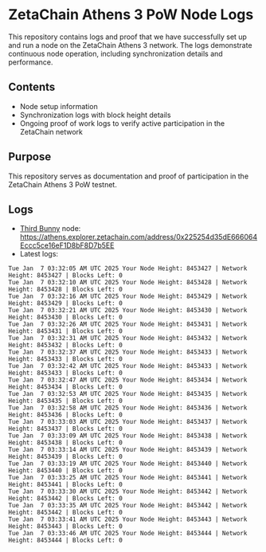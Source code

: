# ZetaChain Athens 3 PoW Node Logs
This repository contains logs and proof that we have successfully set up and run a node on the ZetaChain Athens 3 network. The logs demonstrate continuous node operation, including synchronization details and performance.

## Contents
- Node setup information
- Synchronization logs with block height details
- Ongoing proof of work logs to verify active participation in the ZetaChain network

## Purpose
This repository serves as documentation and proof of participation in the ZetaChain Athens 3 PoW testnet.

## Logs

- [Third Bunny](https://thirdbunny.xyz/) node: https://athens.explorer.zetachain.com/address/0x225254d35dE666064Eccc5ce16eF1D8bF8D7b5EE
- Latest logs:
```
Tue Jan  7 03:32:05 AM UTC 2025 Your Node Height: 8453427 | Network Height: 8453427 | Blocks Left: 0
Tue Jan  7 03:32:10 AM UTC 2025 Your Node Height: 8453428 | Network Height: 8453428 | Blocks Left: 0
Tue Jan  7 03:32:16 AM UTC 2025 Your Node Height: 8453429 | Network Height: 8453429 | Blocks Left: 0
Tue Jan  7 03:32:21 AM UTC 2025 Your Node Height: 8453430 | Network Height: 8453430 | Blocks Left: 0
Tue Jan  7 03:32:26 AM UTC 2025 Your Node Height: 8453431 | Network Height: 8453431 | Blocks Left: 0
Tue Jan  7 03:32:31 AM UTC 2025 Your Node Height: 8453432 | Network Height: 8453432 | Blocks Left: 0
Tue Jan  7 03:32:37 AM UTC 2025 Your Node Height: 8453433 | Network Height: 8453433 | Blocks Left: 0
Tue Jan  7 03:32:42 AM UTC 2025 Your Node Height: 8453433 | Network Height: 8453433 | Blocks Left: 0
Tue Jan  7 03:32:47 AM UTC 2025 Your Node Height: 8453434 | Network Height: 8453434 | Blocks Left: 0
Tue Jan  7 03:32:53 AM UTC 2025 Your Node Height: 8453435 | Network Height: 8453435 | Blocks Left: 0
Tue Jan  7 03:32:58 AM UTC 2025 Your Node Height: 8453436 | Network Height: 8453436 | Blocks Left: 0
Tue Jan  7 03:33:03 AM UTC 2025 Your Node Height: 8453437 | Network Height: 8453437 | Blocks Left: 0
Tue Jan  7 03:33:09 AM UTC 2025 Your Node Height: 8453438 | Network Height: 8453438 | Blocks Left: 0
Tue Jan  7 03:33:14 AM UTC 2025 Your Node Height: 8453439 | Network Height: 8453439 | Blocks Left: 0
Tue Jan  7 03:33:19 AM UTC 2025 Your Node Height: 8453440 | Network Height: 8453440 | Blocks Left: 0
Tue Jan  7 03:33:25 AM UTC 2025 Your Node Height: 8453441 | Network Height: 8453441 | Blocks Left: 0
Tue Jan  7 03:33:30 AM UTC 2025 Your Node Height: 8453442 | Network Height: 8453442 | Blocks Left: 0
Tue Jan  7 03:33:35 AM UTC 2025 Your Node Height: 8453442 | Network Height: 8453442 | Blocks Left: 0
Tue Jan  7 03:33:41 AM UTC 2025 Your Node Height: 8453443 | Network Height: 8453443 | Blocks Left: 0
Tue Jan  7 03:33:46 AM UTC 2025 Your Node Height: 8453444 | Network Height: 8453444 | Blocks Left: 0
```
